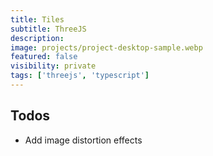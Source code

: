 ```yaml
---
title: Tiles
subtitle: ThreeJS
description:
image: projects/project-desktop-sample.webp
featured: false
visibility: private
tags: ['threejs', 'typescript']
---
```


## Todos

- Add image distortion effects
